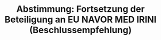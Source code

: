 ---
abstimmung:
  abstimmung: 1
  bundestagssitzung: 32
  datum: 29. April 2022
  legislaturperiode: 20
categories:
- Todo
data:
- title: Abstimmungsergebnis 20220429_1.pdf
  url: /res/2025-btw/abstimmungsergebnisse/20220429_1.pdf
- title: Abstimmungsergebnis 20220429_1_xls.xlsx
  url: /res/2025-btw/abstimmungsergebnisse/20220429_1_xls.xlsx
- title: Abstimmungsergebnis 20220429_1_xls.csv
  url: /res/2025-btw/abstimmungsergebnisse_csv/20220429_1_xls.csv
documents:
- local: /res/2025-btw/drucksachen/2001240.pdf
  summary: '### Antrag der Bundesregierung: Fortsetzung der Beteiligung deutscher
    Streitkräfte an EUNAVFOR MED IRINI


    Der Antrag der Bundesregierung befürwortet die Weiterführung der Beteiligung bewaffneter
    deutscher Streitkräfte an der EU-geführten Operation EUNAVFOR MED IRINI bis zum
    30. April 2023.  Die Kosten werden auf ca. 21,8 Millionen Euro geschätzt.


    **Kernpunkte und Ziele:**


    * Fortsetzung der Beteiligung deutscher Streitkräfte an EUNAVFOR MED IRINI

    * Unterstützung des Waffenembargos gegen Libyen

    * Bekämpfung von Schleuserkriminalität und Menschenhandel

    * Beobachtung und Überwachung illegaler Ölexporte aus Libyen

    * Hilfeleistung für Personen in Seenot'
  title: Drucksache 20/1240
  url: https://dserver.bundestag.de/btd/20/012/2001240.pdf
- local: /res/2025-btw/drucksachen/2001535.pdf
  summary: '### Beschlussempfehlung und Bericht des Auswärtigen Ausschusses


    Der Auswärtige Ausschuss empfiehlt die Fortsetzung der Beteiligung deutscher Streitkräfte
    an der EUNAVFOR MED IRINI Operation bis April 2023.  **Kernpunkte und Ziele:**  Fortsetzung
    der  Beteiligung bewaffneter deutscher Streitkräfte an der EUNAVFOR MED IRINI;
    Unterstützung des Waffenembargos gegen Libyen;  Lagebilderstellung und -bereitstellung;  Anhalten,
    Kontrolle und Durchsuchung von Schiffen; Beschlagnahme und Entsorgung von Material;
    Beobachtung und Überwachung illegaler Ausfuhren.

    '
  title: Drucksache 20/1535
  url: https://dserver.bundestag.de/btd/20/015/2001535.pdf
ergebnis:
  AfD:
    enthaltung: 0
    gesamt: 80
    ja: 0
    nein: 69
    nichtabgegeben: 11
    ungueltig: 0
  Bündnis 90/Die Grünen:
    enthaltung: 0
    gesamt: 118
    ja: 108
    nein: 0
    nichtabgegeben: 10
    ungueltig: 0
  CDU/CSU:
    enthaltung: 0
    gesamt: 197
    ja: 160
    nein: 0
    nichtabgegeben: 37
    ungueltig: 0
  Die Linke:
    enthaltung: 0
    gesamt: 39
    ja: 0
    nein: 32
    nichtabgegeben: 7
    ungueltig: 0
  FDP:
    enthaltung: 0
    gesamt: 92
    ja: 80
    nein: 0
    nichtabgegeben: 12
    ungueltig: 0
  Fraktionslos:
    enthaltung: 0
    gesamt: 4
    ja: 1
    nein: 2
    nichtabgegeben: 1
    ungueltig: 0
  SPD:
    enthaltung: 0
    gesamt: 206
    ja: 185
    nein: 0
    nichtabgegeben: 21
    ungueltig: 0
layout: abstimmung
links:
- title: Link zu bundestag.de
  url: https://www.bundestag.de/parlament/plenum/abstimmung/abstimmung?id=772
preview: 'Deutscher Bundestag


  32. Sitzung des Deutschen Bundestages

  am Freitag, 29. April 2022


  Endgültiges Ergebnis der Namentlichen Abstimmung Nr. 1


  Beschlussempfehlung des Auswärtigen Ausschusses (3. Ausschuss)

  zu dem Antrag der Bundesregierung

  Fortsetzung der Beteiligung bewaffneter deutscher Streitkräfte an der durch die

  Europäische Union geführten EU NAVOR MED IRINI

  Drs. 20/1240 und 20/1535'
tags:
- Todo
title: 'Abstimmung: Fortsetzung der Beteiligung an EU NAVOR MED IRINI (Beschlussempfehlung)'
---